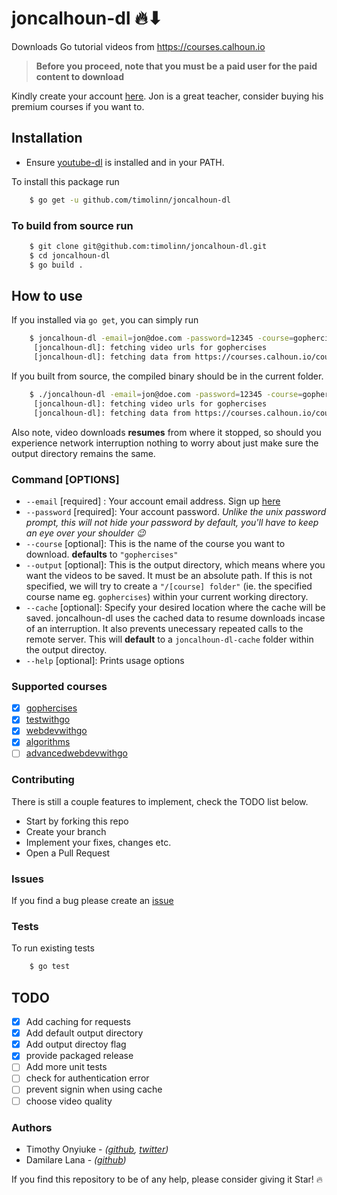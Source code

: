 # joncalhoun-dl 🔥⬇

Downloads Go tutorial videos from <https://courses.calhoun.io>

> **Before you proceed, note that you must be a paid user for the paid content to download**

Kindly create your account [here](https://courses.calhoun.io/signup?). Jon is a great teacher, consider buying his premium courses if you want to.

## Installation

+ Ensure [youtube-dl](https://github.com/ytdl-org/youtube-dl#installation) is installed and in your PATH.

To install this package run

```bash
    $ go get -u github.com/timolinn/joncalhoun-dl
```

### To build from source run

```bash
    $ git clone git@github.com:timolinn/joncalhoun-dl.git
    $ cd joncalhoun-dl
    $ go build .
```

## How to use

If you installed via `go get`, you can simply run

```bash
    $ joncalhoun-dl -email=jon@doe.com -password=12345 -course=gophercises -output=your-chosen-directory
     [joncalhoun-dl]: fetching video urls for gophercises
     [joncalhoun-dl]: fetching data from https://courses.calhoun.io/courses/cor_gophercises...
```

If you built from source, the compiled binary should be in the current folder.

```bash
    $ ./joncalhoun-dl -email=jon@doe.com -password=12345 -course=gophercises -output=your-chosen-directory
     [joncalhoun-dl]: fetching video urls for gophercises
     [joncalhoun-dl]: fetching data from https://courses.calhoun.io/courses/cor_gophercises...
```

Also note, video downloads **resumes** from where it stopped, so should you experience network interruption nothing to worry about just make sure the output directory remains the same.

### Command [OPTIONS]

+ `--email` [required] : Your account email address. Sign up [here](https://courses.calhoun.io/signup?)
+ `--password` [required]: Your account password. _Unlike the unix password prompt, this will not hide your password by default, you'll have to keep an eye over your shoulder 😉_
+ `--course` [optional]: This is the name of the course you want to download. **defaults** to `"gophercises"`
+ `--output` [optional]: This is the output directory, which means where you want the videos to be saved. It must be an absolute path. If this is not specified, we will try to create a `"/[course] folder"` (ie. the specified course name eg. `gophercises`) within your current working directory.
+ `--cache` [optional]: Specify your desired location where the cache will be saved. joncalhoun-dl uses the cached data to resume downloads incase of an interruption. It also prevents unecessary repeated calls to the remote server. This will **default** to a `joncalhoun-dl-cache` folder within the output directoy.
+ `--help` [optional]: Prints usage options

### Supported courses

+ [x] [gophercises](https://courses.calhoun.io/courses/cor_gophercises)
+ [x] [testwithgo](https://courses.calhoun.io/courses/cor_test)
+ [x] [webdevwithgo](https://courses.calhoun.io/courses/cor_webdev)
+ [x] [algorithms](https://courses.calhoun.io/courses/cor_algo)
+ [ ] [advancedwebdevwithgo](https://https://courses.calhoun.io/courses/cor_awd)

### Contributing

There is still a couple features to implement, check the TODO list below.

+ Start by forking this repo
+ Create your branch
+ Implement your fixes, changes etc.
+ Open a Pull Request

### Issues

If you find a bug please create an [issue](https://github.com/timolinn/joncalhoun-dl/issues/new)

### Tests

To run existing tests

```bash
    $ go test
```

## TODO

+ [x] Add caching for requests
+ [x] Add default output directory
+ [x] Add output directoy flag
+ [x] provide packaged release
+ [ ] Add more unit tests
+ [ ] check for authentication error
+ [ ] prevent signin when using cache
+ [ ] choose video quality

### Authors

+ Timothy Onyiuke - _([github](https://github.com/timolinn), [twitter](https://twitter.com/timolinn_))_
+ Damilare Lana - _([github](https://github.com/damilarelana))_

If you find this repository to be of any help, please consider giving it Star! 🔥
